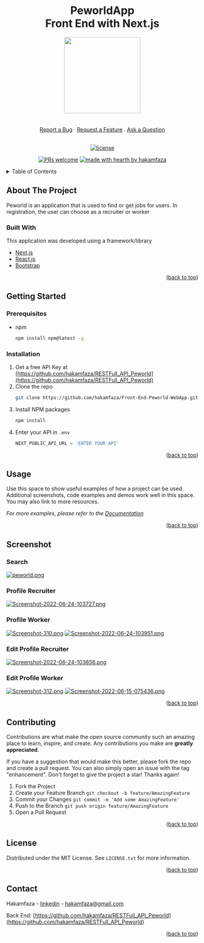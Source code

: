 <h1 align="center">PeworldApp<br>Front End with Next.js</h1>

<!-- PROJECT LOGO -->
<div align="center">
<img src="https://i.postimg.cc/LXrzKD41/bdf324b5b2799af43e4299379d8433db.png)" align="center" width="auto" height="200" />
</div>

 <div align="center">
  <br />
  <br />
  <a href="https://github.com/dec0dOS/amazing-github-template/issues/new?assignees=&labels=bug&template=01_BUG_REPORT.md&title=bug%3A+">Report a Bug</a>
  ·
  <a href="https://github.com/dec0dOS/amazing-github-template/issues/new?assignees=&labels=enhancement&template=02_FEATURE_REQUEST.md&title=feat%3A+">Request a Feature</a>
  .
  <a href="https://github.com/dec0dOS/amazing-github-template/discussions">Ask a Question</a>
</div>

<div align="center">
<br />

[![license](https://img.shields.io/github/license/dec0dOS/amazing-github-template.svg?style=flat-square)](LICENSE)

[![PRs welcome](https://img.shields.io/badge/PRs-welcome-ff69b4.svg?style=flat-square)](https://github.com/hakamfaza)
[![made with hearth by hakamfaza](https://img.shields.io/badge/made%20with%20%E2%99%A5%20by-hakamfaza-ff1414.svg?style=flat-square)](https://github.com/hakamfaza)
 </div>


<!-- TABLE OF CONTENTS -->
<details>
  <summary>Table of Contents</summary>
  <ol>
    <li>
      <a href="#about-the-project">About The Project</a>
      <ul>
        <li><a href="#built-with">Built With</a></li>
      </ul>
    </li>
    <li>
      <a href="#getting-started">Getting Started</a>
      <ul>
        <li><a href="#prerequisites">Prerequisites</a></li>
        <li><a href="#installation">Installation</a></li>
      </ul>
    </li>
    <li><a href="#screenshot">Screenshot</a></li>
    <li><a href="#contributing">Contributing</a></li>
    <li><a href="#license">License</a></li>
    <li><a href="#contact">Contact</a></li>
  </ol>
</details>



<!-- ABOUT THE PROJECT -->
## About The Project

Peworld is an application that is used to find or get jobs for users. In registration, the user can choose as a recruiter or worker

### Built With

This application was developed using a framework/library

* [Next.js](https://nextjs.org/)
* [React.js](https://reactjs.org/)
* [Bootstrap](https://getbootstrap.com)

<p align="right">(<a href="#top">back to top</a>)</p>

<!-- GETTING STARTED -->
## Getting Started

### Prerequisites

* npm
  ```sh
  npm install npm@latest -g
  ```

### Installation

1. Get a free API Key at [https://github.com/hakamfaza/RESTFull_API_Peworld](https://github.com/hakamfaza/RESTFull_API_Peworld)
2. Clone the repo
   ```sh
   git clone https://github.com/hakamfaza/Front-End-Peworld-WebApp.git
   ```
3. Install NPM packages
   ```sh
   npm install
   ```
4. Enter your API in `.env`
   ```js
   NEXT_PUBLIC_API_URL = 'ENTER YOUR API'
   ```

<p align="right">(<a href="#top">back to top</a>)</p>



<!-- USAGE EXAMPLES -->
## Usage

Use this space to show useful examples of how a project can be used. Additional screenshots, code examples and demos work well in this space. You may also link to more resources.

_For more examples, please refer to the [Documentation](https://example.com)_

<p align="right">(<a href="#top">back to top</a>)</p>

## Screenshot
### Search
[![peworld.png](https://i.postimg.cc/K81bHDVb/peworld.png)](https://postimg.cc/sMCbB7sH)

### Profile Recruiter
[![Screenshot-2022-06-24-103727.png](https://i.postimg.cc/KjJ2RxRF/Screenshot-2022-06-24-103727.png)](https://postimg.cc/dZkXfM2S)

### Profile Worker
[![Screenshot-310.png](https://i.postimg.cc/VkJfTrV8/Screenshot-310.png)](https://postimg.cc/yDzC3dKQ)
[![Screenshot-2022-06-24-103951.png](https://i.postimg.cc/s2Ftfvw7/Screenshot-2022-06-24-103951.png)](https://postimg.cc/qNLmjMfv)

### Edit Profile Recruiter
[![Screenshot-2022-06-24-103656.png](https://i.postimg.cc/6qQPbRpJ/Screenshot-2022-06-24-103656.png)](https://postimg.cc/bDKLsZn3)

### Edit Profile Worker
[![Screenshot-312.png](https://i.postimg.cc/25q14XDn/Screenshot-312.png)](https://postimg.cc/Ty62x0hP)
[![Screenshot-2022-06-15-075436.png](https://i.postimg.cc/XJd7Dkrq/Screenshot-2022-06-15-075436.png)](https://postimg.cc/R6CBWfQx)

<p align="right">(<a href="#top">back to top</a>)</p>


<!-- CONTRIBUTING -->
## Contributing

Contributions are what make the open source community such an amazing place to learn, inspire, and create. Any contributions you make are **greatly appreciated**.

If you have a suggestion that would make this better, please fork the repo and create a pull request. You can also simply open an issue with the tag "enhancement".
Don't forget to give the project a star! Thanks again!

1. Fork the Project
2. Create your Feature Branch `git checkout -b feature/AmazingFeature`
3. Commit your Changes `git commit -m 'Add some AmazingFeature'`
4. Push to the Branch `git push origin feature/AmazingFeature`
5. Open a Pull Request

<p align="right">(<a href="#top">back to top</a>)</p>



<!-- LICENSE -->
## License

Distributed under the MIT License. See `LICENSE.txt` for more information.

<p align="right">(<a href="#top">back to top</a>)</p>



<!-- CONTACT -->
## Contact

Hakamfaza - [linkedin](https://www.linkedin.com/in/hakamfaza/) - hakamfaza@gmail.com

Back End: [https://github.com/hakamfaza/RESTFull_API_Peworld](https://github.com/hakamfaza/RESTFull_API_Peworld)

<p align="right">(<a href="#top">back to top</a>)</p>
